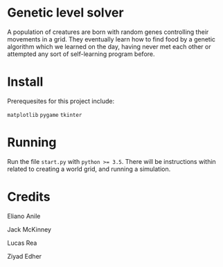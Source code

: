 # Genetic level solver
A population of creatures are born with random genes controlling their movements in a grid.
They eventually learn how to find food by a genetic algorithm which we learned on the day, having never met each other or attempted any sort of self-learning program before.

# Install
Prerequesites for this project include:

`matplotlib`
`pygame`
`tkinter`

# Running
Run the file `start.py` with `python >= 3.5`. There will be instructions within related to creating a world grid, and running a simulation.

# Credits
Eliano Anile

Jack McKinney

Lucas Rea

Ziyad Edher
